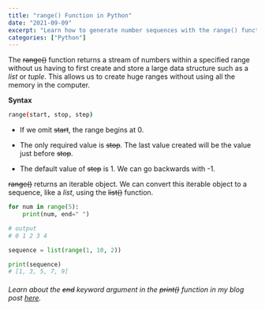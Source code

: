```yaml
---
title: "range() Function in Python"
date: "2021-09-09"
excerpt: "Learn how to generate number sequences with the range() function."
categories: ["Python"]
---
```


The ~~range()~~ function returns a stream of numbers within a specified range without us having to first create and store a large data structure such as a _list_ or _tuple_. This allows us to create huge ranges without using all the memory in the computer.

**Syntax**

```sh
range(start, stop, step)
```

- If we omit ~~start~~, the range begins at 0.

- The only required value is ~~stop~~. The last value created will be the value just before ~~stop~~.

- The default value of ~~step~~ is 1. We can go backwards with -1.

~~range()~~ returns an iterable object. We can convert this iterable object to a sequence, like a _list_, using the ~~list()~~ function.

```py {numberLines}
for num in range(5):
    print(num, end=" ")

# output
# 0 1 2 3 4
```

```py {numberLines}
sequence = list(range(1, 10, 2))

print(sequence)
# [1, 3, 5, 7, 9]
```

###### Learn about the ~~end~~ keyword argument in the ~~print()~~ function in my blog post [here](https://hemanta.io/python-print-function-keyword-arguments/).
